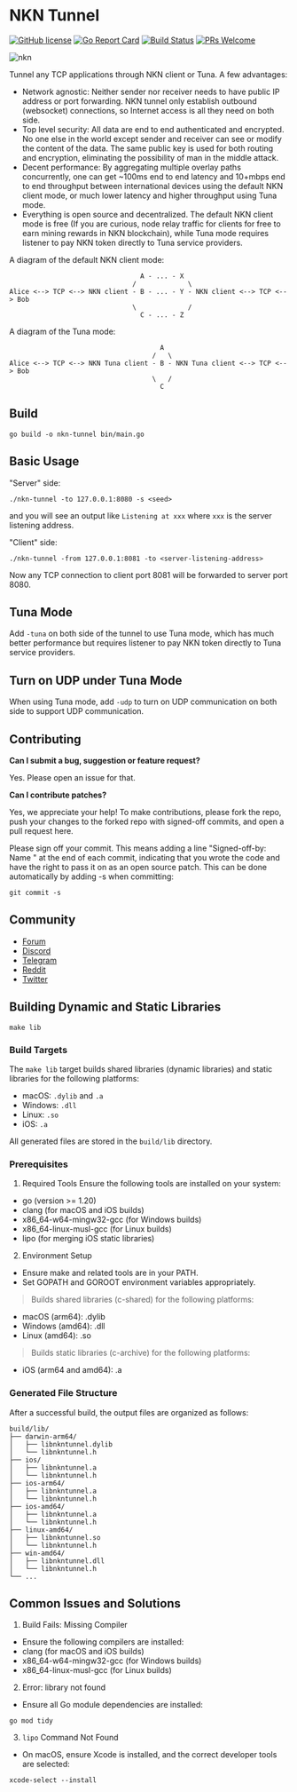 # NKN Tunnel

[![GitHub license](https://img.shields.io/badge/license-Apache%202.0-blue.svg)](LICENSE) [![Go Report Card](https://goreportcard.com/badge/github.com/nknorg/nkn-tunnel)](https://goreportcard.com/report/github.com/nknorg/nkn-tunnel) [![Build Status](https://travis-ci.org/nknorg/nkn-tunnel.svg?branch=master)](https://travis-ci.org/nknorg/nkn-tunnel) [![PRs Welcome](https://img.shields.io/badge/PRs-welcome-brightgreen.svg)](#contributing)

![nkn](logo.png)

Tunnel any TCP applications through NKN client or Tuna. A few advantages:

- Network agnostic: Neither sender nor receiver needs to have public IP address
  or port forwarding. NKN tunnel only establish outbound (websocket)
  connections, so Internet access is all they need on both side.
- Top level security: All data are end to end authenticated and encrypted. No
  one else in the world except sender and receiver can see or modify the content
  of the data. The same public key is used for both routing and encryption,
  eliminating the possibility of man in the middle attack.
- Decent performance: By aggregating multiple overlay paths concurrently, one
  can get ~100ms end to end latency and 10+mbps end to end throughput between
  international devices using the default NKN client mode, or much lower latency
  and higher throughput using Tuna mode.
- Everything is open source and decentralized. The default NKN client mode is
  free (If you are curious, node relay traffic for clients for free to earn
  mining rewards in NKN blockchain), while Tuna mode requires listener to pay
  NKN token directly to Tuna service providers.

A diagram of the default NKN client mode:

```
                                 A - ... - X
                               /             \
Alice <--> TCP <--> NKN client - B - ... - Y - NKN client <--> TCP <--> Bob
                               \             /
                                 C - ... - Z
```

A diagram of the Tuna mode:

```
                                      A
                                    /   \
Alice <--> TCP <--> NKN Tuna client - B - NKN Tuna client <--> TCP <--> Bob
                                    \   /
                                      C
```

## Build

```shell
go build -o nkn-tunnel bin/main.go
```

## Basic Usage

"Server" side:

```shell
./nkn-tunnel -to 127.0.0.1:8080 -s <seed>
```

and you will see an output like `Listening at xxx` where `xxx` is the server
listening address.

"Client" side:

```shell
./nkn-tunnel -from 127.0.0.1:8081 -to <server-listening-address>
```

Now any TCP connection to client port 8081 will be forwarded to server port
8080.

## Tuna Mode

Add `-tuna` on both side of the tunnel to use Tuna mode, which has much better
performance but requires listener to pay NKN token directly to Tuna service
providers.

## Turn on UDP under Tuna Mode

When using Tuna mode, add `-udp` to turn on UDP communication on both side to support UDP communication.

## Contributing

**Can I submit a bug, suggestion or feature request?**

Yes. Please open an issue for that.

**Can I contribute patches?**

Yes, we appreciate your help! To make contributions, please fork the repo, push
your changes to the forked repo with signed-off commits, and open a pull request
here.

Please sign off your commit. This means adding a line "Signed-off-by: Name
<email>" at the end of each commit, indicating that you wrote the code and have
the right to pass it on as an open source patch. This can be done automatically
by adding -s when committing:

```shell
git commit -s
```

## Community

- [Forum](https://forum.nkn.org/)
- [Discord](https://discord.gg/c7mTynX)
- [Telegram](https://t.me/nknorg)
- [Reddit](https://www.reddit.com/r/nknblockchain/)
- [Twitter](https://twitter.com/NKN_ORG)

## Building Dynamic and Static Libraries

```shell
make lib
```

### Build Targets

The `make lib` target builds shared libraries (dynamic libraries) and static libraries for the following platforms:

* macOS: `.dylib` and `.a`
* Windows: `.dll`
* Linux: `.so`
* iOS: `.a`

All generated files are stored in the `build/lib` directory.

### Prerequisites

1. Required Tools
Ensure the following tools are installed on your system:

* go (version >= 1.20)
* clang (for macOS and iOS builds)
* x86_64-w64-mingw32-gcc (for Windows builds)
* x86_64-linux-musl-gcc (for Linux builds)
* lipo (for merging iOS static libraries)	

2. Environment Setup

* Ensure make and related tools are in your PATH.
* Set GOPATH and GOROOT environment variables appropriately.

> Builds shared libraries (c-shared) for the following platforms:

* macOS (arm64): .dylib
* Windows (amd64): .dll
* Linux (amd64): .so

> Builds static libraries (c-archive) for the following platforms:

* iOS (arm64 and amd64): .a

### Generated File Structure

After a successful build, the output files are organized as follows:

```
build/lib/
├── darwin-arm64/
│   ├── libnkntunnel.dylib
│   └── libnkntunnel.h
├── ios/
│   ├── libnkntunnel.a
│   └── libnkntunnel.h
├── ios-arm64/
│   ├── libnkntunnel.a
│   └── libnkntunnel.h
├── ios-amd64/
│   ├── libnkntunnel.a
│   └── libnkntunnel.h
├── linux-amd64/
│   ├── libnkntunnel.so
│   └── libnkntunnel.h
├── win-amd64/
│   ├── libnkntunnel.dll
│   └── libnkntunnel.h
└── ...
```

## Common Issues and Solutions

1. Build Fails: Missing Compiler

* Ensure the following compilers are installed:
* clang (for macOS and iOS builds)
* x86_64-w64-mingw32-gcc (for Windows builds)
* x86_64-linux-musl-gcc (for Linux builds)

2. Error: library not found

* Ensure all Go module dependencies are installed:

```shell
go mod tidy
```

3. `lipo` Command Not Found

* On macOS, ensure Xcode is installed, and the correct developer tools are selected:

```shell
xcode-select --install
``` 